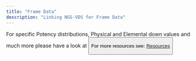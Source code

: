 ```yaml
---
title: "Frame Data"
description: "Linking NGS-VDS for Frame Data"
---
```


For specific Potency distributions, Physical and Elemental down values and much more please have a look at <Button label="NGS Verification Data Storage" link="https://docs.google.com/spreadsheets/d/1_OgubzM5QFe4rua4Xu0GSMAI8Idoq8r2yI8Ioyec6oY" />

For more resources see: [Resources](/resources)